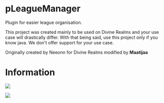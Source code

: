 # pLeagueManager

Plugin for easier league organisation.

This project was created mainly to be used on Divine Realms and your use case will drastically differ. With that being said, use this project only if you know java. We don't offer support for your use case.

Originally created by Neeonn for Divine Realms modified by **Maatijaa**


# Information


![](https://img.shields.io/github/license/Maatijaa/pLeagueManager
)

![](https://img.shields.io/badge/version-1.0.0-blue
)
